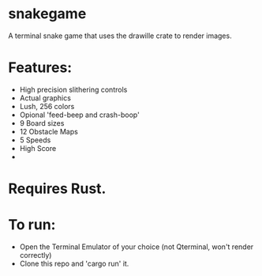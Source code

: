 # snakegame
A terminal snake game that uses the drawille crate to render images.

# Features:
  - High precision slithering controls
  - Actual graphics
  - Lush, 256 colors
  - Opional 'feed-beep and crash-boop'
  - 9 Board sizes
  - 12 Obstacle Maps
  - 5 Speeds
  - High Score
  - 
# Requires Rust.

# To run: 
  - Open the Terminal Emulator of your choice (not Qterminal, won't render correctly)
  - Clone this repo and 'cargo run' it.


